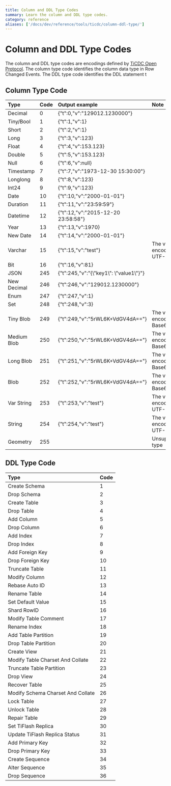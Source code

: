 ```yaml
---
title: Column and DDL Type Codes
summary: Learn the column and DDL type codes.
category: reference
aliases: ['/docs/dev/reference/tools/ticdc/column-ddl-type/']
---
```


# Column and DDL Type Codes

The column and DDL type codes are encodings defined by [TiCDC Open Protocol](/ticdc/ticdc-open-protocol.md). The column type code identifies the column data type in Row Changed Events. The DDL type code identifies the DDL statement t

## Column Type Code

| Type         | Code | Output example | Note |
| :---------- | :--- | :------ | :-- |
| Decimal     | 0    | {"t":0,"v":"129012.1230000"} |  |
| Tiny/Bool   | 1    | {"t":1,"v":1} |  |
| Short       | 2    | {"t":2,"v":1} |  |
| Long        | 3    | {"t":3,"v":123} |  |
| Float       | 4    | {"t":4,"v":153.123} |  |
| Double      | 5    | {"t":5,"v":153.123} |  |
| Null        | 6    | {"t":6,"v":null} |  |
| Timestamp   | 7    | {"t":7,"v":"1973-12-30 15:30:00"} |  |
| Longlong    | 8    | {"t":8,"v":123} |  |
| Int24       | 9    | {"t":9,"v":123} |  |
| Date        | 10   | {"t":10,"v":"2000-01-01"} |  |
| Duration    | 11   | {"t":11,"v":"23:59:59"} |  |
| Datetime    | 12   | {"t":12,"v":"2015-12-20 23:58:58"} |  |
| Year        | 13   | {"t":13,"v":1970} |  |
| New Date    | 14   | {"t":14,"v":"2000-01-01"} |  |
| Varchar     | 15   | {"t":15,"v":"test"} | The value is encoded in UTF-8. |
| Bit         | 16   | {"t":16,"v":81} |  |
| JSON        | 245  | {"t":245,"v":"{\\"key1\\": \\"value1\\"}"} |  |
| New Decimal | 246  | {"t":246,"v":"129012.1230000"} |  |
| Enum        | 247  | {"t":247,"v":1} |  |
| Set         | 248  | {"t":248,"v":3} |  |
| Tiny Blob   | 249  | {"t":249,"v":"5rWL6K+VdGV4dA=="} | The value is encoded in Base64. |
| Medium Blob | 250  | {"t":250,"v":"5rWL6K+VdGV4dA=="} | The value is encoded in Base64. |
| Long Blob   | 251  | {"t":251,"v":"5rWL6K+VdGV4dA=="} | The value is encoded in Base64. |
| Blob        | 252  | {"t":252,"v":"5rWL6K+VdGV4dA=="} | The value is encoded in Base64. |
| Var String  | 253  | {"t":253,"v":"test"} | The value is encoded in UTF-8. |
| String      | 254  | {"t":254,"v":"test"} | The value is encoded in UTF-8. |
| Geometry    | 255  |  | Unsupported type |

## DDL Type Code

| Type                               | Code |
| :-------------------------------- | :- |
| Create Schema                     | 1  |
| Drop Schema                       | 2  |
| Create Table                      | 3  |
| Drop Table                        | 4  |
| Add Column                        | 5  |
| Drop Column                       | 6  |
| Add Index                         | 7  |
| Drop Index                        | 8  |
| Add Foreign Key                   | 9  |
| Drop Foreign Key                  | 10 |
| Truncate Table                    | 11 |
| Modify Column                     | 12 |
| Rebase Auto ID                    | 13 |
| Rename Table                      | 14 |
| Set Default Value                 | 15 |
| Shard RowID                       | 16 |
| Modify Table Comment              | 17 |
| Rename Index                      | 18 |
| Add Table Partition               | 19 |
| Drop Table Partition              | 20 |
| Create View                       | 21 |
| Modify Table Charset And Collate  | 22 |
| Truncate Table Partition          | 23 |
| Drop View                         | 24 |
| Recover Table                     | 25 |
| Modify Schema Charset And Collate | 26 |
| Lock Table                        | 27 |
| Unlock Table                      | 28 |
| Repair Table                      | 29 |
| Set TiFlash Replica               | 30 |
| Update TiFlash Replica Status     | 31 |
| Add Primary Key                   | 32 |
| Drop Primary Key                  | 33 |
| Create Sequence                   | 34 |
| Alter Sequence                    | 35 |
| Drop Sequence                     | 36 |
